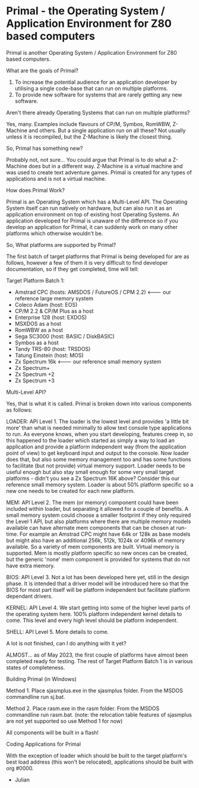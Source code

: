 # Primal - the Operating System / Application Environment for Z80 based computers

Primal is another Operating System / Application Environment for Z80 based computers.  

What are the goals of Primal?

1. To increase the potential audience for an application developer by utilising a single code-base that can run on multiple platforms.
2. To provide new software for systems that are rarely getting any new software.


Aren't there already Operating Systems that can run on multiple platforms?

Yes, many.  Examples include flavours of CP/M, Symbos, RomWBW, Z-Machine and others. But a single application run on all these?  Not usually unless it is recompiled, but the Z-Machine is likely the closest thing.


So, Primal has something new?

Probably not, not sure... You could argue that Primal is to do what a Z-Machine does but in a different way.  Z-Machine is a virtual machine and was used to create text adventure games.  Primal is created for any types of applications and is not a virtual machine.


How does Primal Work?

Primal is an Operating System which has a Multi-Level API.  The Operating System itself can run natively on hardware, but can also run it as an application environment on top of existing host Operating Systems.  An application developed for Primal is unaware of the difference so if you develop an application for Primal, it can suddenly work on many other platforms which otherwise wouldn't be.  


So, What platforms are supported by Primal?

The first batch of target platforms that Primal is being developed for are as follows, however a few of them it is very difficult to find developer documentation, so if they get completed, time will tell:

Target Platform Batch 1:

- Amstrad CPC (hosts: AMSDOS / FutureOS / CPM 2.2) <--- our reference large memory system
- Coleco Adam (host: EOS)
- CP/M 2.2 & CP/M Plus as a host
- Enterprise 128 (host: EXDOS)
- MSXDOS as a host
- RomWBW as a host
- Sega SC3000 (host: BASIC / DiskBASIC)
- Symbos as a host
- Tandy TRS-80 (host: TRSDOS)
- Tatung Einstein (host: MOS)
- Zx Spectrum 16k <--- our reference small memory system
- Zx Spectrum+
- Zx Spectrum +2
- Zx Spectrum +3


Multi-Level API?

Yes, that is what it is called.  Primal is broken down into various components as follows:

LOADER:  API Level 1. The loader is the lowest level and provides 'a little bit more' than what is needed minimally to allow text console type applications to run.  As everyone knows, when you start developing, features creep in, so this happened to the loader which started as simply a way to load an application and provide a platform independent way (from the application point of view) to get keyboard input and output to the console.  Now loader does that, but also some memory management too and has some functions to facilitate (but not provide) virtual memory support.  Loader needs to be useful enough but also stay small enough for some very small target platforms - didn't you see a Zx Spectrum 16K above?  Consider this our reference small memory system.  Loader is about 50% platform specific so a new one needs to be created for each new platform.

MEM:  API Level 2. The mem (or memory) component could have been included within loader, but separating it allowed for a couple of benefits.  A small memory system could choose a smaller footprint if they only required the Level 1 API, but also platforms where there are multiple memory models available can have alternate mem components that can be chosen at run-time.  For example an Amstrad CPC might have 64k or 128k as base models but might also have an additional 256k, 512k, 1024k or 4096k of memory available.  So a variety of mem components are built.  Virtual memory is supported.  Mem is mostly platform specific so new onces can be created, but the generic 'none' mem component is provided for systems that do not have extra memory.

BIOS:  API Level 3.  Not a lot has been developed here yet, still in the design phase.  It is intended that a driver model will be introduced here so that the BIOS for most part itself will be platform independent but facilitate platform dependant drivers.

KERNEL:  API Level 4.  We start getting into some of the higher level parts of the operating system here.  100% platform independent kernel details to come.  This level and every high level should be platform independent.

SHELL:  API Level 5.  More details to come.


A lot is not finished, can I do anything with it yet?

ALMOST... as of May 2023, the first couple of platforms have almost been completed ready for testing.  The rest of Target Platform Batch 1 is in various states of completeness.


Building Primal (in Windows)

Method 1. Place sjasmplus.exe in the sjasmplus folder. From the MSDOS commandline run sj.bat.

Method 2. Place rasm.exe in the rasm folder. From the MSDOS commandline run rasm.bat. (note: the relocation table features of sjasmplus are not yet supported so use Method 1 for now)

All components will be built in a flash!


Coding Applications for Primal

With the exception of loader which should be built to the target platform's best load address (this won't be relocated), applications should be built with org #0000.


- Julian
